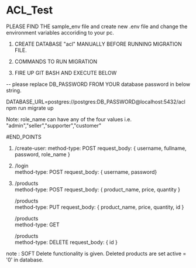 # ACL_Test

PLEASE FIND THE sample_env file and create new .env file and change the environment variables accoriding to your pc.

1. CREATE DATABASE "acl" MANUALLY BEFORE RUNNING MIGRATION FILE.
2. COMMANDS TO RUN MIGRATION

1. FIRE UP GIT BASH AND EXECUTE BELOW

-- please replace DB_PASSWORD FROM YOUR database password in below string.

DATABASE_URL=postgres://postgres:DB_PASSWORD@localhost:5432/acl npm run migrate up

Note: role_name can have any of the four values i.e. "admin","seller","supporter","customer"

#END_POINTS
1. /create-user: 
   method-type: POST
   request_body: { username, fullname, password, role_name } 


2. /login   
   method-type: POST
   request_body: { username, password} 


3. /products   
   method-type: POST
   request_body: { product_name, price, quantity }   

   /products   
   method-type: PUT
   request_body: { product_name, price, quantity, id }   

   /products   
   method-type: GET

   /products   
   method-type: DELETE
   request_body: { id }   


  note : SOFT Delete functionality is given. Deleted products are set active = '0' in database. 
  



    
